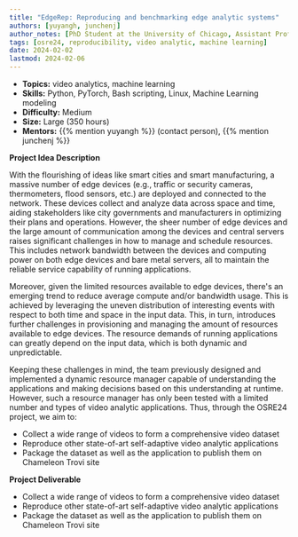 ```yaml
---
title: "EdgeRep: Reproducing and benchmarking edge analytic systems" 
authors: [yuyangh, junchenj]
author_notes: [PhD Student at the University of Chicago, Assistant Professor at the University of Chicago]
tags: [osre24, reproducibility, video analytic, machine learning]
date: 2024-02-02
lastmod: 2024-02-06
---
```


- **Topics:** video analytics, machine learning
- **Skills:** Python, PyTorch, Bash scripting, Linux, Machine Learning modeling 
- **Difficulty:** Medium
- **Size:** Large (350 hours)
- **Mentors:** {{% mention yuyangh %}} (contact person), {{% mention junchenj %}}

**Project Idea Description**

With the flourishing of ideas like smart cities and smart manufacturing, a
massive number of edge devices (e.g., traffic or security cameras,
thermometers, flood sensors, etc.) are deployed and connected to the network.
These devices collect and analyze data across space and time, aiding
stakeholders like city governments and manufacturers in optimizing their plans
and operations. However, the sheer number of edge devices and the large amount
of communication among the devices and central servers raises significant
challenges in how to manage and schedule resources. This includes network
bandwidth between the devices and computing power on both edge devices and bare
metal servers, all to maintain the reliable service capability of running
applications.

Moreover, given the limited resources available to edge devices, there's an
emerging trend to reduce average compute and/or bandwidth usage. This is
achieved by leveraging the uneven distribution of interesting events with
respect to both time and space in the input data. This, in turn, introduces
further challenges in provisioning and managing the amount of resources
available to edge devices. The resource demands of running applications can
greatly depend on the input data, which is both dynamic and unpredictable.

Keeping these challenges in mind, the team previously designed and implemented
a dynamic resource manager capable of understanding the applications and making
decisions based on this understanding at runtime. However, such a resource
manager has only been tested with a limited number and types of video analytic
applications. Thus, through the OSRE24 project, we aim to:

- Collect a wide range of videos to form a comprehensive video dataset
- Reproduce other state-of-art self-adaptive video analytic applications
- Package the dataset as well as the application to publish them on Chameleon
  Trovi site

**Project Deliverable**
- Collect a wide range of videos to form a comprehensive video dataset
- Reproduce other state-of-art self-adaptive video analytic applications
- Package the dataset as well as the application to publish them on Chameleon
  Trovi site




